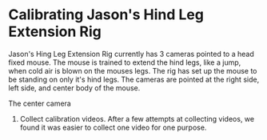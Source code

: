 # Calibrating Jason's Hind Leg Extension Rig

Jason's Hing Leg Extension Rig currently has 3 cameras pointed to a head fixed mouse. The mouse is trained to extend the hind legs, like a jump, when cold air is blown on the mouses legs. The rig has set up the mouse to be standing on only it's hind legs. The cameras are pointed at the right side, left side, and center body of the mouse.

The center camera 

1) Collect calibration videos.
   After a few attempts at collecting videos, we found it was easier to collect one video for one purpose. 
